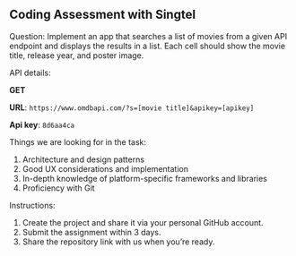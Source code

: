 ## Coding Assessment with Singtel

Question: Implement an app that searches a list of movies from a given API endpoint and displays the results in a list. Each cell should show the movie title, release year, and poster image.

API details:

**GET**

**URL**: `https://www.omdbapi.com/?s=[movie title]&apikey=[apikey]`

**Api key**: `8d6aa4ca`

Things we are looking for in the task:
1. Architecture and design patterns
2. Good UX considerations and implementation
3. In-depth knowledge of platform-specific frameworks and libraries
4. Proficiency with Git

Instructions:
1. Create the project and share it via your personal GitHub account.
2. Submit the assignment within 3 days.
3. Share the repository link with us when you’re ready.
